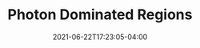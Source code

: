 ---
title: "Photon Dominated Regions"
date: 2021-06-22T17:23:05-04:00
draft: true
lecture_num: 2
---